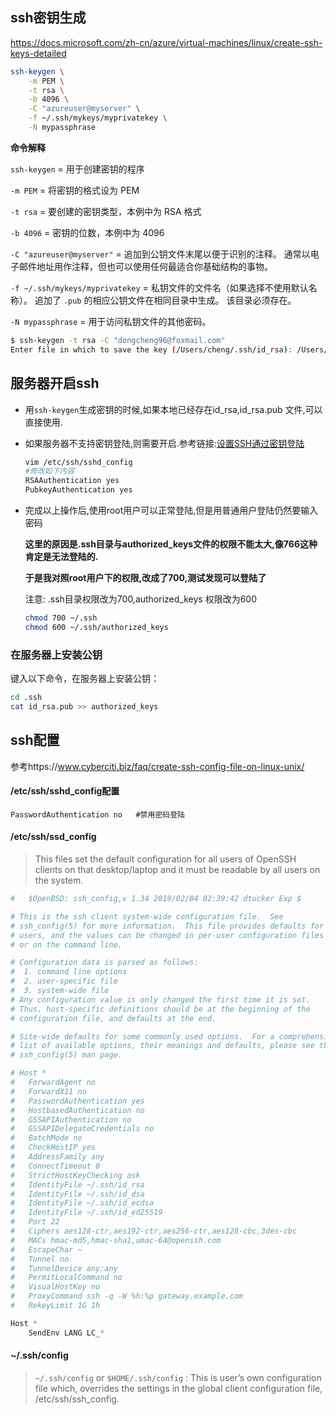 ## ssh密钥生成

https://docs.microsoft.com/zh-cn/azure/virtual-machines/linux/create-ssh-keys-detailed

```bash
ssh-keygen \
    -m PEM \
    -t rsa \
    -b 4096 \
    -C "azureuser@myserver" \
    -f ~/.ssh/mykeys/myprivatekey \
    -N mypassphrase
```

**命令解释**

`ssh-keygen` = 用于创建密钥的程序

`-m PEM` = 将密钥的格式设为 PEM

`-t rsa` = 要创建的密钥类型，本例中为 RSA 格式

`-b 4096` = 密钥的位数，本例中为 4096

`-C "azureuser@myserver"` = 追加到公钥文件末尾以便于识别的注释。 通常以电子邮件地址用作注释，但也可以使用任何最适合你基础结构的事物。

`-f ~/.ssh/mykeys/myprivatekey` = 私钥文件的文件名（如果选择不使用默认名称）。 追加了 `.pub` 的相应公钥文件在相同目录中生成。 该目录必须存在。

`-N mypassphrase` = 用于访问私钥文件的其他密码。

```sh
$ ssh-keygen -t rsa -C "dongcheng96@foxmail.com"
Enter file in which to save the key (/Users/cheng/.ssh/id_rsa): /Users/cheng/.ssh/banwa_id_rsa #输入保存路径
```



## 服务器开启ssh

- 用`ssh-keygen`生成密钥的时候,如果本地已经存在id_rsa,id_rsa.pub 文件,可以直接使用.

- 如果服务器不支持密钥登陆,则需要开启.参考链接:[设置SSH通过密钥登陆](https://hyjk2000.github.io/2012/03/16/how-to-set-up-ssh-keys/)

  ```bash
  vim /etc/ssh/sshd_config
  #修改如下内容
  RSAAuthentication yes
  PubkeyAuthentication yes
  ```

- 完成以上操作后,使用root用户可以正常登陆,但是用普通用户登陆仍然要输入密码

  **这里的原因是.ssh目录与authorized_keys文件的权限不能太大,像766这种肯定是无法登陆的.**

  **于是我对照root用户下的权限,改成了700,测试发现可以登陆了**

  注意: .ssh目录权限改为700,authorized_keys 权限改为600

  ```sh
  chmod 700 ~/.ssh
  chmod 600 ~/.ssh/authorized_keys
  ```



### 在服务器上安装公钥

键入以下命令，在服务器上安装公钥：

```bash
cd .ssh
cat id_rsa.pub >> authorized_keys
```



## ssh配置

参考https://www.cyberciti.biz/faq/create-ssh-config-file-on-linux-unix/

#### /etc/ssh/sshd_config配置

```
PasswordAuthentication no	#禁用密码登陆
```

#### /etc/ssh/ssd_config

> This files set the default configuration for all users of OpenSSH clients on that desktop/laptop and it must be readable by all users on the system.

```sh
#	$OpenBSD: ssh_config,v 1.34 2019/02/04 02:39:42 dtucker Exp $

# This is the ssh client system-wide configuration file.  See
# ssh_config(5) for more information.  This file provides defaults for
# users, and the values can be changed in per-user configuration files
# or on the command line.

# Configuration data is parsed as follows:
#  1. command line options
#  2. user-specific file
#  3. system-wide file
# Any configuration value is only changed the first time it is set.
# Thus, host-specific definitions should be at the beginning of the
# configuration file, and defaults at the end.

# Site-wide defaults for some commonly used options.  For a comprehensive
# list of available options, their meanings and defaults, please see the
# ssh_config(5) man page.

# Host *
#   ForwardAgent no
#   ForwardX11 no
#   PasswordAuthentication yes
#   HostbasedAuthentication no
#   GSSAPIAuthentication no
#   GSSAPIDelegateCredentials no
#   BatchMode no
#   CheckHostIP yes
#   AddressFamily any
#   ConnectTimeout 0
#   StrictHostKeyChecking ask
#   IdentityFile ~/.ssh/id_rsa
#   IdentityFile ~/.ssh/id_dsa
#   IdentityFile ~/.ssh/id_ecdsa
#   IdentityFile ~/.ssh/id_ed25519
#   Port 22
#   Ciphers aes128-ctr,aes192-ctr,aes256-ctr,aes128-cbc,3des-cbc
#   MACs hmac-md5,hmac-sha1,umac-64@openssh.com
#   EscapeChar ~
#   Tunnel no
#   TunnelDevice any:any
#   PermitLocalCommand no
#   VisualHostKey no
#   ProxyCommand ssh -q -W %h:%p gateway.example.com
#   RekeyLimit 1G 1h

Host *
	SendEnv LANG LC_*
```

#### ~/.ssh/config

> `~/.ssh/config` or `$HOME/.ssh/config` : This is user’s own configuration file which, overrides the settings in the global client configuration file, /etc/ssh/ssh_config.


